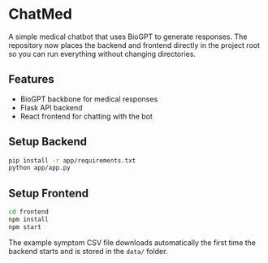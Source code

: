 # ChatMed

A simple medical chatbot that uses BioGPT to generate responses.
The repository now places the backend and frontend directly in the
project root so you can run everything without changing directories.

## Features
* BioGPT backbone for medical responses
* Flask API backend
* React frontend for chatting with the bot

## Setup Backend
```bash
pip install -r app/requirements.txt
python app/app.py
```

## Setup Frontend
```bash
cd frontend
npm install
npm start
```

The example symptom CSV file downloads automatically the first time the
backend starts and is stored in the `data/` folder.

